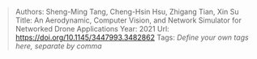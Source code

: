 > Authors: Sheng-Ming Tang, Cheng-Hsin Hsu, Zhigang Tian, Xin Su
> Title: An Aerodynamic, Computer Vision, and Network Simulator for Networked Drone Applications
> Year: 2021
> Url: https://doi.org/10.1145/3447993.3482862
> Tags: *Define your own tags here, separate by comma*